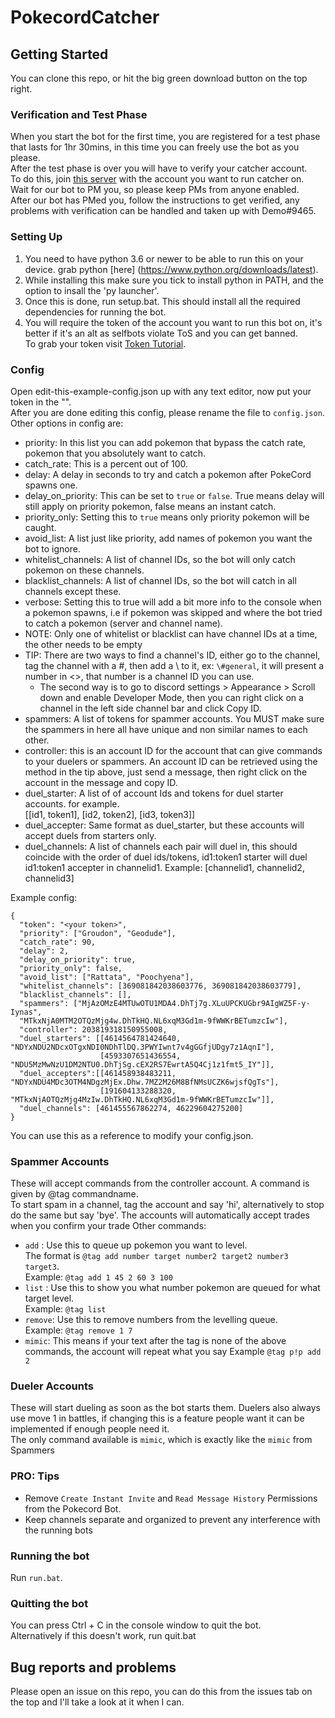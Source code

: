 # PokecordCatcher

## Getting Started

You can clone this repo, or hit the big green download button on the top right. 

### Verification and Test Phase  
When you start the bot for the first time, you are registered for a test phase that lasts for 1hr 30mins, in this time you can freely use the bot as you please.  
After the test phase is over you will have to verify your catcher account.  
To do this, join [this server](http://discord.gg/HbZ9zj) with the account you want to run catcher on.  
Wait for our bot to PM you, so please keep PMs from anyone enabled.  
After our bot has PMed you, follow the instructions to get verified, any problems with verification can be handled and taken up with Demo#9465.  
  
### Setting Up 
1. You need to have python 3.6 or newer to be able to run this on your device. grab python [here] (https://www.python.org/downloads/latest).  
2. While installing this make sure you tick to install python in PATH, and the option to insall the 'py launcher'.  
3. Once this is done, run setup.bat. This should install all the required dependencies for running the bot.  
4. You will require the token of the account you want to run this bot on, it's better if it's an alt as selfbots violate ToS and you can get banned.  
To grab your token visit [Token Tutorial](https://github.com/TheRacingLion/Discord-SelfBot/wiki/Discord-Token-Tutorial).  

### Config  

Open edit-this-example-config.json up with any text editor, now put your token in the "".  
After you are done editing this config, please rename the file to `config.json`.  
Other options in config are:  
 - priority: In this list you can add pokemon that bypass the catch rate, pokemon that you absolutely want to catch.
 - catch_rate: This is a percent out of 100.
 - delay: A delay in seconds to try and catch a pokemon after PokeCord spawns one.
 - delay_on_priority: This can be set to `true` or `false`. True means delay will still apply on priority pokemon, false means an instant catch.
 - priority_only: Setting this to `true` means only priority pokemon will be caught.
 - avoid_list: A list just like priority, add names of pokemon you want the bot to ignore.
 - whitelist_channels: A list of channel IDs, so the bot will only catch pokemon on these channels.
 - blacklist_channels: A list of channel IDs, so the bot will catch in all channels except these.
 - verbose: Setting this to true will add a bit more info to the console when a pokemon spawns, i.e if pokemon was skipped and where the bot tried to catch a pokemon (server and channel name).
 - NOTE: Only one of whitelist or blacklist can have channel IDs at a time, the other needs to be empty
 - TIP: There are two ways to find a channel's ID, either go to the channel, tag the channel with a #, then add a \\ to it, ex: `\#general`, it will present a number in <>, that number is a channel ID you can use.
      - The second way is to go to discord settings > Appearance > Scroll down and enable Developer Mode, then you can right click on a channel in the left side channel bar and click Copy ID.
 - spammers: A list of tokens for spammer accounts. You MUST make sure the spammers in here all have unique and non similar names to each other.  
 - controller: this is an account ID for the account that can give commands to your duelers or spammers. An account ID can be retrieved using the method in the tip above, just send a message, then right click on the account in the message and copy ID.
 - duel_starter: A list of of account Ids and tokens for duel starter accounts. for example.  
 [[id1, token1], [id2, token2], [id3, token3]]
 - duel_accepter: Same format as duel_starter, but these accounts will accept duels from starters only.
 - duel_channels: A list of channels each pair will duel in, this should coincide with the order of duel ids/tokens, id1:token1 starter will duel id1:token1 accepter in channelid1.
 Example: [channelid1, channelid2, channelid3]

Example config:
```
{
  "token": "<your token>",
  "priority": ["Groudon", "Geodude"],
  "catch_rate": 90,
  "delay": 2,
  "delay_on_priority": true,
  "priority_only": false,
  "avoid_list": ["Rattata", "Poochyena"],
  "whitelist_channels": [369081842038603776, 369081842038603779],
  "blacklist_channels": [],
  "spammers": ["MjAzOMzE4MTUwOTU1MDA4.DhTj7g.XLuUPCKUGbr9AIgWZ5F-y-Iynas",
  "MTkxNjA0MTM2OTQzMjg4w.DhTkHQ.NL6xqM3Gd1m-9fWWKrBETumzcIw"],
  "controller": 203819318150955008,
  "duel_starters": [[4614564781424640, "NDYxNDU2NDcxOTgxNDI0NDhTlDQ.3PWYIwnt7v4gGGfjUDgy7z1AqnI"],
                    [4593307651436554, "NDU5MzMwNzU1DM2NTU0.DhTjSg.cEX2RS7EwrtA5Q4Cj1z1fmt5_IY"]],
  "duel_accepters":[[461458938483211, "NDYxNDU4MDc3OTM4NDgzMjEx.Dhw.7MZ2M26M8BfNMsUCZK6wjsfQgTs"],
                    [191604133288320, "MTkxNjAOTQzMjg4MzIw.DhTkHQ.NL6xqM3Gd1m-9fWWKrBETumzcIw"]],
  "duel_channels": [461455567862274, 46229604275200]
}
```

You can use this as a reference to modify your config.json.

### Spammer Accounts  
These will accept commands from the controller account. A command is given by @tag commandname.  
To start spam in a channel, tag the account and say 'hi', alternatively to stop do the same but say 'bye'.
The accounts will automatically accept trades when you confirm your trade
Other commands:
- `add` : Use this to queue up pokemon you want to level.  
The format is `@tag add number target number2 target2 number3 target3`.  
Example: `@tag add 1 45 2 60 3 100`  
- `list` : Use this to show you what number pokemon are queued for what target level.  
Example: `@tag list`  
- `remove`: Use this to remove numbers from the levelling queue.  
Example: `@tag remove 1 7`
- `mimic`: This means if your text after the tag is none of the above commands, the account will repeat what you say
Example `@tag p!p add 2`
  
### Dueler Accounts  
These will start dueling as soon as the bot starts them. Duelers also always use move 1 in battles, if changing this is a feature people want it can be implemented if enough people need it.  
The only command available is `mimic`, which is exactly like the `mimic` from Spammers  
  
### PRO: Tips  
- Remove `Create Instant Invite` and `Read Message History` Permissions from the Pokecord Bot.  
- Keep channels separate and organized to prevent any interference with the running bots
### Running the bot
Run `run.bat`.  
### Quitting the bot  
You can press Ctrl + C in the console window to quit the bot.  
Alternatively if this doesn't work, run quit.bat
## Bug reports and problems

Please open an issue on this repo, you can do this from the issues tab on the top and I'll take a look at it when I can.
